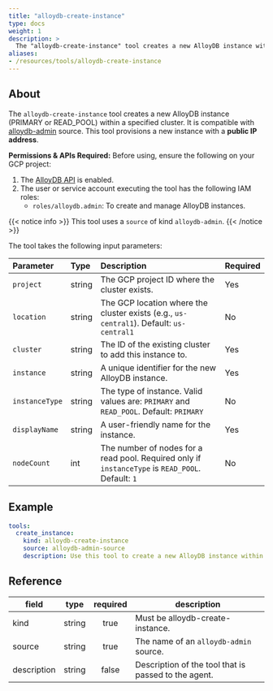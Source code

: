 ```yaml
---
title: "alloydb-create-instance"
type: docs
weight: 1
description: >
  The "alloydb-create-instance" tool creates a new AlloyDB instance within a specified cluster.
aliases:
- /resources/tools/alloydb-create-instance
---
```


## About

The `alloydb-create-instance` tool creates a new AlloyDB instance (PRIMARY or READ_POOL) within a specified cluster. It is compatible with [alloydb-admin](../../sources/alloydb-admin.md) source.
This tool provisions a new instance with a **public IP address**.

  **Permissions & APIs Required:**
  Before using, ensure the following on your GCP project:
  1. The [AlloyDB API](https://console.cloud.google.com/apis/library/alloydb.googleapis.com) is enabled.
  2. The user or service account executing the tool has the following IAM roles:
     - `roles/alloydb.admin`: To create and manage AlloyDB instances.

{{< notice info >}}
This tool uses a `source` of kind `alloydb-admin`.
{{< /notice >}}

The tool takes the following input parameters:

| Parameter | Type | Description | Required |
| :--- | :--- | :--- | :--- |
| `project`     | string | The GCP project ID where the cluster exists.                                                      | Yes |
| `location`    | string | The GCP location where the cluster exists (e.g., `us-central1`). Default: `us-central1`           | No  |
| `cluster`     | string | The ID of the existing cluster to add this instance to.                                           | Yes |
| `instance`    | string | A unique identifier for the new AlloyDB instance.                                                 | Yes |
| `instanceType`| string | The type of instance. Valid values are: `PRIMARY` and `READ_POOL`. Default: `PRIMARY`             | No  |
| `displayName` | string | A user-friendly name for the instance.                                                            | Yes |
| `nodeCount`   | int    | The number of nodes for a read pool. Required only if `instanceType` is `READ_POOL`. Default: `1` | No  |
## Example

```yaml
tools:
  create_instance:
    kind: alloydb-create-instance
    source: alloydb-admin-source
    description: Use this tool to create a new AlloyDB instance within a specified cluster.
```
## Reference
| **field**   |                  **type**                  | **required** | **description**                                                                                  |
|-------------|:------------------------------------------:|:------------:|--------------------------------------------------------------------------------------------------|
| kind        |                   string                   |     true     | Must be alloydb-create-instance.                                                                 |
| source      |                   string                   |     true     | The name of an `alloydb-admin` source.                                                           |
| description |                   string                   |     false    | Description of the tool that is passed to the agent.                                             |
